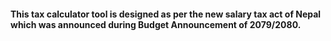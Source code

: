 #### This tax calculator tool is designed as per the new salary tax act of Nepal which was announced during Budget Announcement of 2079/2080.
